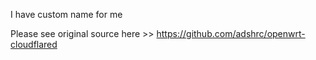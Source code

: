 I have custom name for me

Please see original source here >> https://github.com/adshrc/openwrt-cloudflared
